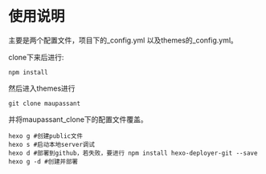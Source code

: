 # 使用说明
主要是两个配置文件，项目下的_config.yml 以及themes的_config.yml。

clone下来后进行:

```
npm install
```

然后进入themes进行

```
git clone maupassant
```

并将maupassant_clone下的配置文件覆盖。

```
hexo g #创建public文件
hexo s #启动本地server调试
hexo d #部署到github，若失败，要进行 npm install hexo-deployer-git --save
hexo g -d #创建并部署

